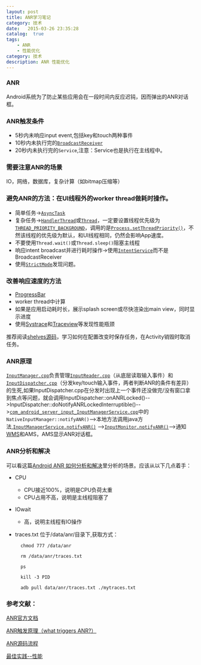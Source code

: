 ```yaml
---
layout: post
title: ANR学习笔记
category: 技术
date:   2015-03-26 23:35:28
catalog:  true
tags:
    - ANR
    - 性能优化
category: 技术
description: ANR 性能优化
---
```



### ANR

Android系统为了防止某些应用会在一段时间内反应迟钝，因而弹出的ANR对话框。
### ANR触发条件
- 5秒内未响应input event,包括key和touch两种事件
- 10秒内未执行完的[`BroadcastReceiver`][1]
- 20秒内未执行完的`Service`,注意：Service也是执行在主线程中。


### 需要注意ANR的场景

IO，网络，数据库，复杂计算（如bitmap压缩等）

### 避免ANR的方法：在UI线程外的worker thread做耗时操作。

- 简单任务->[`AsyncTask`][2]
- 复杂任务->[`HandlerThread`][3]或[`Thread`][4]，一定要设置线程优先级为[`THREAD_PRIORITY_BACKGROUND`][5]，调用的是[`Process.setThreadPriority()`][6]，不然该线程的优先级为默认，和UI线程相同，仍然会影响App速度。
- 不要使用`Thread.wait()`或`Thread.sleep()`阻塞主线程
- 响应intent broadcast并进行耗时操作->使用[`IntentService`][7]而不是BroadcastReceiver
- 使用[`StrictMode`][8]发现问题。


### 改善响应速度的方法

 - [ProgressBar][9]
 - worker thread中计算
 - 如果是应用启动耗时长，展示splash screen或尽快渲染出main view，同时显示进度
- 使用[Systrace][10]和[Traceview][11]等发现性能瓶颈

推荐阅读[shelves源码][12]，学习如何在配置改变时保存任务，在Activity销毁时取消任务。

### ANR原理

[`InputManager.cpp`][13]负责管理[`InputReader.cpp`][14]（从底层读取输入事件）和[`InputDispatcher.cpp`][15]（分发key/touch输入事件，两者判断ANR的条件有差异）的生死,如果InputDispatcher.cpp在分发时出现上一个事件还没做完/没有窗口拿到焦点等问题，就会调用InputDispatcher::onANRLocked()-->InputDispatcher::doNotifyANRLockedInterruptible()-->[`com_android_server_input_InputManagerService.cpp`][16]中的`NativeInputManager::notifyANR()`-->本地方法调用java方法,[`InputManagerService.notifyANR()`][17] -->[`InputMonitor.notifyANR()`][18]-->通知[WMS][19]和AMS，AMS显示ANR对话框。

### ANR分析和解决

可以看这篇[Android ANR 如何分析和解决][24]里分析的场景。应该从以下几点着手：

- CPU
	- CPU接近100%，说明是CPU负荷太重
	- CPU占用不高，说明是主线程阻塞了
- IOwait
	- 高，说明主线程有IO操作

- traces.txt
位于/data/anr/目录下,获取方式：

		chmod 777 /data/anr

		rm /data/anr/traces.txt
		
		ps
		
		kill -3 PID
		
		adb pull data/anr/traces.txt ./mytraces.txt 



### 参考文献：

[ANR官方文档][20]

[ANR触发原理（what triggers ANR?）][21]

[ANR源码流程][22]

[最佳实践--性能][23]




 


  [1]: http://developer.android.com/reference/android/content/BroadcastReceiver.html
  [2]: http://developer.android.com/reference/android/os/AsyncTask.html
  [3]: http://developer.android.com/reference/android/os/HandlerThread.html
  [4]: http://developer.android.com/reference/java/lang/Thread.html
  [5]: http://developer.android.com/reference/android/os/Process.html#THREAD_PRIORITY_BACKGROUND
  [6]: http://developer.android.com/reference/android/os/Process.html#setThreadPriority%28int%29
  [7]: http://developer.android.com/reference/android/app/IntentService.html
  [8]: http://developer.android.com/reference/android/os/StrictMode.html
  [9]: http://developer.android.com/reference/android/widget/ProgressBar.html
  [10]: http://developer.android.com/tools/help/systrace.html
  [11]: http://developer.android.com/tools/help/traceview.html
  [12]: https://github.com/BaoyangBob/shelves
  [13]: https://android.googlesource.com/platform/frameworks/base/+/android-4.4_r1/services/input/InputManager.cpp
  [14]: https://android.googlesource.com/platform/frameworks/base/+/android-4.4_r1/services/input/InputReader.cpp
  [15]: https://android.googlesource.com/platform/frameworks/base/+/android-4.4_r1/services/input/InputDispatcher.cpp
  [16]: https://android.googlesource.com/platform/frameworks/base/+/android-4.2.1_r1/services/jni/com_android_server_input_InputManagerService.cpp
  [17]: https://android.googlesource.com/platform/frameworks/base/+/a2910d0/services/java/com/android/server/input/InputManagerService.java
  [18]: https://android.googlesource.com/platform/frameworks/base/+/a2910d0/services/java/com/android/server/wm/InputMonitor.java?autodive=0//
  [19]: https://android.googlesource.com/platform/frameworks/base/+/a2910d0/services/java/com/android/server/wm/WindowManagerService.java
  [20]: http://developer.android.com/training/articles/perf-anr.html#anr
  [21]: http://www.cnblogs.com/tonybright/p/4733441.html
  [22]: http://blog.csdn.net/wuhengde/article/details/8007448
  [23]: http://developer.android.com/training/best-performance.html
  [24]: http://www.cnblogs.com/purediy/p/3225060.html
